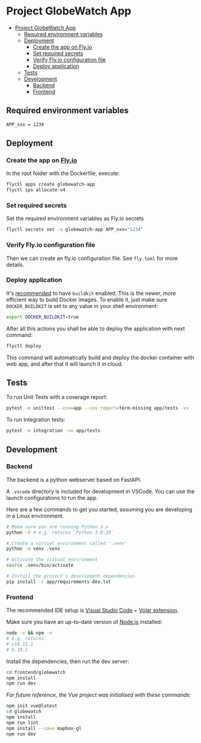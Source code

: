 # Project GlobeWatch App


- [Project GlobeWatch App](#project-globewatch-app)
  - [Required environment variables](#required-environment-variables)
  - [Deployment](#deployment)
    - [Create the app on Fly.io](#create-the-app-on-flyio)
    - [Set required secrets](#set-required-secrets)
    - [Verify Fly.io configuration file](#verify-flyio-configuration-file)
    - [Deploy application](#deploy-application)
  - [Tests](#tests)
  - [Development](#development)
    - [Backend](#backend)
    - [Frontend](#frontend)


## Required environment variables
```bash
APP_xxx = 1234
```

## Deployment

### Create the app on [Fly.io](https://fly.io)

In the root folder with the Dockerfile, execute:

```bash
flyctl apps create globewatch-app
flyctl ips allocate-v4
```

### Set required secrets

Set the required environment variables as Fly.io secrets

```bash
flyctl secrets set -a globewatch-app APP_xxx="1234"
```

### Verify Fly.io configuration file

Then we can create an fly.io configuration file. See `fly.toml` for more details.


### Deploy application

It's [recommended](https://community.fly.io/t/erro-0605-cant-add-file-some-file-to-tar-io-read-write-on-closed-pipe/3513/7) to have `buildkit` enabled. This is the newer, more efficient way to build Docker images. To enable it, just make sure `DOCKER_BUILDKIT` is set to any value in your shell environment:

```bash
export DOCKER_BUILDKIT=true
```


After all this actions you shall be able to deploy the application with next command:

```bash
flyctl deploy
```

This command will automatically build and deploy the docker container with web app, and after that it will launch it in cloud.

## Tests

To run Unit Tests with a coverage report:
```bash
pytest -m unittest --cov=app --cov-report=term-missing app/tests -vv
```

To run Integration tests:
```bash
pytest -m integration -vv app/tests
```

## Development

### Backend

The backend is a python webserver based on FastAPI.

A `.vscode` directory is included for development in VSCode. You can use the launch configurations to run the app.

Here are a few commands to get you started, assuming you are developing in a Linux environment.
```bash
# Make sure you are running Python 3.x
python -V # e.g. returns `Python 3.8.10`

# Create a virtual environment called '.venv'
python -m venv .venv

# Activate the virtual environment
source .venv/bin/activate

# Install the project's development dependencies
pip install -r app/requirements-dev.txt
```

### Frontend

The recommended IDE setup is [Visual Studio Code](https://code.visualstudio.com/) + [Volar extension](https://marketplace.visualstudio.com/items?itemName=Vue.volar).

Make sure you have an up-to-date version of [Node.js](https://nodejs.org/en/) installed:

```bash
node -v && npm -v
# e.g. returns:
# v18.12.1
# 8.19.2
```

Install the dependencies, then run the dev server:
```bash
cd frontend/globewatch
npm install
npm run dev
```


*For future reference, the Vue project was initialised with these commands:*
```bash
npm init vue@latest
cd globewatch
npm install
npm run lint
npm install --save mapbox-gl
npm run dev
```